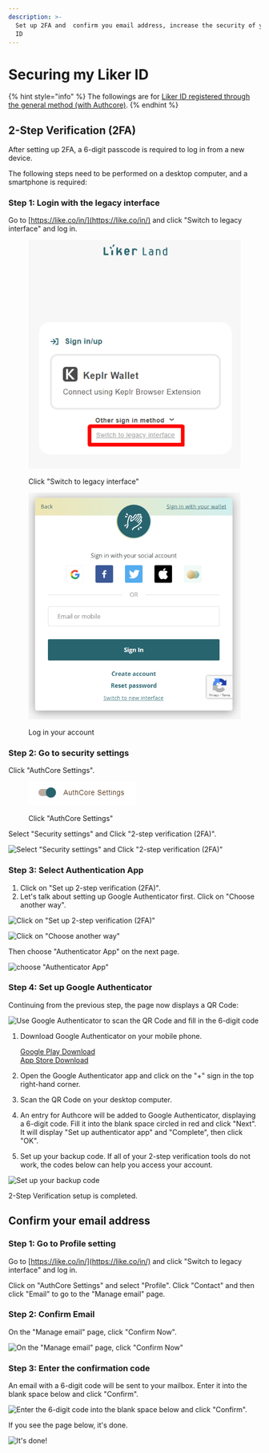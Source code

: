 ```yaml
---
description: >-
  Set up 2FA and  confirm you email address, increase the security of your Liker
  ID
---
```


# Securing my Liker ID

{% hint style="info" %}
The followings are for [Liker ID registered through the general method (with Authcore)](./).
{% endhint %}

## 2-Step Verification (2FA) <a href="#2fa" id="2fa"></a>

After setting up 2FA, a 6-digit passcode is required to log in from a new device.

The following steps need to be performed on a desktop computer, and a smartphone is required:

### Step 1: Login with the legacy interface

Go to [https://like.co/in/](https://like.co/in/) and click "Switch to legacy interface" and log in.

<figure><img src="../../../.gitbook/assets/resetpassword-0-en.png" alt=""><figcaption><p>Click "Switch to legacy interface"</p></figcaption></figure>

<figure><img src="../../../.gitbook/assets/legacy login-en.png" alt=""><figcaption><p>Log in your account</p></figcaption></figure>

### Step 2: Go to security settings

Click "AuthCore Settings".

<figure><img src="../../../.gitbook/assets/authcore settings-en.png" alt=""><figcaption><p>Click "AuthCore Settings"</p></figcaption></figure>

Select "Security settings" and Click "2-step verification (2FA)".

![Select "Security settings" and Click "2-step verification (2FA)"](../../../.gitbook/assets/2fa-1-en.png)

### Step 3: Select Authentication App

1. Click on "Set up 2-step verification (2FA)".
2. Let's talk about setting up Google Authenticator first. Click on "Choose another way".

![Click on "Set up 2-step verification (2FA)"](../../../.gitbook/assets/2fa-2-en.png)

![Click on "Choose another way"](../../../.gitbook/assets/2fa-3-en.png)

Then choose "Authenticator App" on the next page.

![choose "Authenticator App"](../../../.gitbook/assets/2fa-4-en.png)

### Step 4: Set up Google Authenticator

Continuing from the previous step, the page now displays a QR Code:

![Use Google Authenticator to scan the QR Code and fill in the 6-digit code](../../../.gitbook/assets/2fa-5-en.png)

1.  Download Google Authenticator on your mobile phone.

    [Google Play Download](https://play.google.com/store/apps/details?id=com.google.android.apps.authenticator2\&hl=zh\_TW)\
    [App Store Download](https://apps.apple.com/hk/app/google-authenticator/id388497605)
2. Open the Google Authenticator app and click on the "+" sign in the top right-hand corner.
3. Scan the QR Code on your desktop computer.
4. An entry for Authcore will be added to Google Authenticator, displaying a 6-digit code. Fill it into the blank space circled in red and click "Next". It will display "Set up authenticator app" and "Complete", then click "OK".
5. Set up your backup code. If all of your 2-step verification tools do not work, the codes below can help you access your account.

![Set up your backup code](../../../.gitbook/assets/2fa-6-en.png)

2-Step Verification setup is completed.

## Confirm your email address <a href="#confirm-your-email-address" id="confirm-your-email-address"></a>

### Step 1: Go to Profile setting

Go to [https://like.co/in/](https://like.co/in/) and click "Switch to legacy interface" and log in.

Click on "AuthCore Settings" and select "Profile". Click "Contact" and then click "Email" to go to the "Manage email" page.

### Step 2: Confirm Email

On the "Manage email" page, click "Confirm Now".

![On the "Manage email" page, click "Confirm Now"](https://gblobscdn.gitbook.com/assets%2F-LL4mdaVjNgL6A1--PV0%2F-MDJn8Td1rooIZewTqJt%2F-MDJpIkC4GeOL3XxM0u5%2Fauth-email-1.png?alt=media\&token=c01af70c-90c3-48d5-9203-f7f3e6ab5fa1)

### Step 3: Enter the confirmation code

An email with a 6-digit code will be sent to your mailbox. Enter it into the blank space below and click "Confirm".

![Enter the 6-digit code into the blank space below and click "Confirm".](https://downloads.intercomcdn.com/i/o/171962025/7a29375736dc15a5f3eb9909/image.png)

If you see the page below, it's done.

![It's done!](https://gblobscdn.gitbook.com/assets%2F-LL4mdaVjNgL6A1--PV0%2F-MDJn8Td1rooIZewTqJt%2F-MDJpVUgHk4bjk15P\_XD%2Fauth-email-3.png?alt=media\&token=6aaa354d-ef5a-4179-a00a-08c3ca9f7495)
